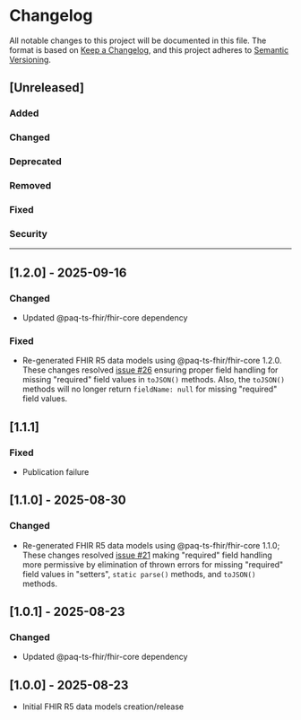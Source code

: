 # Changelog

All notable changes to this project will be documented in this file.
The format is based on [Keep a Changelog](https://keepachangelog.com/en/1.1.0/), and this project adheres to [Semantic Versioning](https://semver.org/spec/v2.0.0.html).

## [Unreleased]

### Added

### Changed

### Deprecated

### Removed

### Fixed

### Security

---

## [1.2.0] - 2025-09-16

### Changed

- Updated @paq-ts-fhir/fhir-core dependency

### Fixed

- Re-generated FHIR R5 data models using @paq-ts-fhir/fhir-core 1.2.0. These changes resolved
  [issue #26](https://github.com/Paqrat76/ts-fhir-datamodels/issues/26) ensuring proper field handling for missing
  "required" field values in `toJSON()` methods. Also, the `toJSON()` methods will no longer return `fieldName: null`
  for missing "required" field values.


## [1.1.1]

### Fixed

- Publication failure


## [1.1.0] - 2025-08-30

### Changed

- Re-generated FHIR R5 data models using @paq-ts-fhir/fhir-core 1.1.0; These changes resolved
  [issue #21](https://github.com/Paqrat76/ts-fhir-datamodels/issues/21) making "required" field handling
  more permissive by elimination of thrown errors for missing "required" field values in "setters", `static parse()`
  methods, and `toJSON()` methods.


## [1.0.1] - 2025-08-23

### Changed

- Updated @paq-ts-fhir/fhir-core dependency


## [1.0.0] - 2025-08-23

- Initial FHIR R5 data models creation/release
